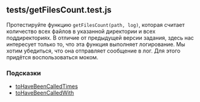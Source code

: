 tests/getFilesCount.test.js
---------------------------

Протестируйте функцию `getFilesCount(path, log)`, которая считает количество всех файлов в указанной директории и всех поддиректориях. В отличие от предыдущей версии задания, здесь нас интересует только то, что эта функция выполняет логирование. Мы хотим убедиться, что она отправляет сообщение в лог. Для этого придётся воспользоваться моком.

### Подсказки

-   [toHaveBeenCalledTimes](https://jestjs.io/docs/en/expect#tohavebeencalledtimesnumber)
-   [toHaveBeenCalledWith](https://jestjs.io/docs/en/expect#tohavebeencalledwitharg1-arg2-)